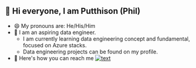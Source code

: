 👋 Hi everyone, I am Putthison (Phil) 
-
- 😄 My pronouns are: He/His/Him
- 👷 I am an aspiring data engineer.
   - I am currently learning data engineering concept and fundamental, focused on Azure stacks.
   - Data engineering projects can be found on my profile.
- 📮 Here's how you can reach me [![text](https://img.shields.io/badge/LinkedIn-0077B5?style=for-the-badge&logo=linkedin&logoColor=white)](https://www.linkedin.com/in/putthison-wannapong-142731214)









